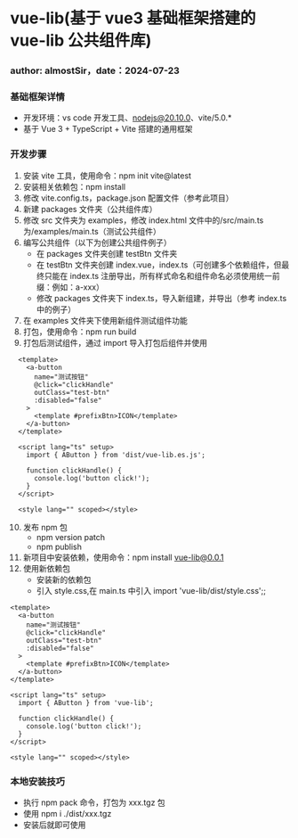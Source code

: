 # vue-lib(基于 vue3 基础框架搭建的 vue-lib 公共组件库)

### author: almostSir，date：2024-07-23

### 基础框架详情

- 开发环境：vs code 开发工具、nodejs@20.10.0、vite/5.0.\*
- 基于 Vue 3 + TypeScript + Vite 搭建的通用框架

### 开发步骤

1.  安装 vite 工具，使用命令：npm init vite@latest
2.  安装相关依赖包：npm install
3.  修改 vite.config.ts，package.json 配置文件（参考此项目）
4.  新建 packages 文件夹（公共组件库）
5.  修改 src 文件夹为 examples，修改 index.html 文件中的/src/main.ts 为/examples/main.ts（测试公共组件）
6.  编写公共组件（以下为创建公共组件例子）
    - 在 packages 文件夹创建 testBtn 文件夹
    - 在 testBtn 文件夹创建 index.vue，index.ts（可创建多个依赖组件，但最终只能在 index.ts 注册导出，所有样式命名和组件命名必须使用统一前缀：例如：a-xxx）
    - 修改 packages 文件夹下 index.ts，导入新组建，并导出（参考 index.ts 中的例子）
7.  在 examples 文件夹下使用新组件测试组件功能
8.  打包，使用命令：npm run build
9.  打包后测试组件，通过 import 导入打包后组件并使用

```
  <template>
    <a-button
      name="测试按钮"
      @click="clickHandle"
      outClass="test-btn"
      :disabled="false"
    >
      <template #prefixBtn>ICON</template>
    </a-button>
  </template>

  <script lang="ts" setup>
    import { AButton } from 'dist/vue-lib.es.js';

    function clickHandle() {
      console.log('button click!');
    }
  </script>

  <style lang="" scoped></style>

```

10. 发布 npm 包
    - npm version patch
    - npm publish
11. 新项目中安装依赖，使用命令：npm install vue-lib@0.0.1
12. 使用新依赖包
    - 安装新的依赖包
    - 引入 style.css,在 main.ts 中引入 import 'vue-lib/dist/style.css';;

```
<template>
  <a-button
    name="测试按钮"
    @click="clickHandle"
    outClass="test-btn"
    :disabled="false"
  >
    <template #prefixBtn>ICON</template>
  </a-button>
</template>

<script lang="ts" setup>
  import { AButton } from 'vue-lib';

  function clickHandle() {
    console.log('button click!');
  }
</script>

<style lang="" scoped></style>

```

### 本地安装技巧

- 执行 npm pack 命令，打包为 xxx.tgz 包
- 使用 npm i ./dist/xxx.tgz
- 安装后就即可使用
